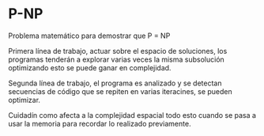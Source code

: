 # P-NP
Problema matemático para demostrar que P = NP

Primera línea de trabajo, actuar sobre el espacio de soluciones, los programas tenderán a explorar varias veces la misma
subsolución optimizando esto se puede ganar en complejidad.

Segunda línea de trabajo, el programa es analizado y se detectan secuencias de código que se repiten en varias iteracines, 
se pueden optimizar.

Cuidadín como afecta a la complejidad espacial todo esto cuando se pasa a usar la memoria para recordar lo realizado 
previamente.


